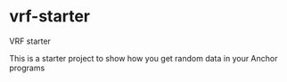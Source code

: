 # vrf-starter
VRF starter 

This is a starter project to show how you get random data in your Anchor programs
